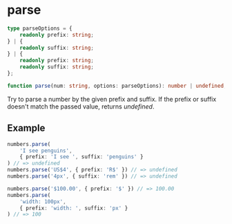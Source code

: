 # parse

```ts
type parseOptions = {
    readonly prefix: string;
} | {
    readonly suffix: string;
} | {
    readonly prefix: string;
    readonly suffix: string;
};

function parse(num: string, options: parseOptions): number | undefined;
```

Try to parse a number by the given prefix and suffix. If the prefix or suffix doesn't match the passed value, returns *undefined*.

## Example

```ts
numbers.parse(
    'I see penguins',
    { prefix: 'I see ', suffix: 'penguins' }
) // => undefined
numbers.parse('US$4', { prefix: 'R$' }) // => undefined
numbers.parse('4px', { suffix: 'rem' }) // => undefined
```

```ts
numbers.parse('$100.00', { prefix: '$' }) // => 100.00
numbers.parse(
    'width: 100px',
    { prefix: 'width: ', suffix: 'px' }
) // => 100
```
